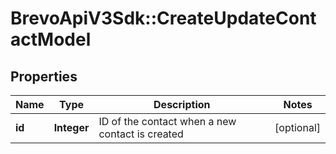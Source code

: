 # BrevoApiV3Sdk::CreateUpdateContactModel

## Properties
Name | Type | Description | Notes
------------ | ------------- | ------------- | -------------
**id** | **Integer** | ID of the contact when a new contact is created | [optional] 


